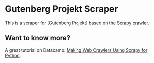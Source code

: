 # Gutenberg Projekt Scraper

This is a scraper for [Gutenberg Projekt] based on the [Scrapy crawler](https://scrapy.org/).

## Want to know more? 

A great tutorial on Datacamp: [Making Web Crawlers Using Scrapy for Python](https://www.datacamp.com/community/tutorials/making-web-crawlers-scrapy-python).








